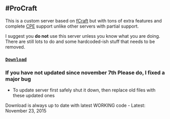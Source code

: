 #ProCraft
---
This is a custom server based on [fCraft](https://github.com/fragmer/fCraft) but with tons of extra features and complete [CPE](http://wiki.vg/CPE) support unlike other servers with partial support.

I suggest you **do not** use this server unless you know what you are doing. There are still lots to do and some hardcoded-ish stuff that needs to be removed.

### [**`Download`**](http://123dmwm.tk/ProCraft/ProCraft.zip) 
### If you have not updated since november 7th Please do, I fixed a major bug
* To update server first safely shut it down, then replace old files with these updated ones

Download is always up to date with latest WORKING code - Latest: November 23, 2015